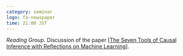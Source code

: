 ```yaml
---
category: seminar
logo: fa-newspaper
time: 21:00 JST
---
```


*Reading Group*.  Discussion of the paper [[The Seven Tools of Causal Inference with Reflections on Machine Learning](https://ftp.cs.ucla.edu/pub/stat_ser/r481.pdf)].


